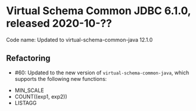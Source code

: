 # Virtual Schema Common JDBC 6.1.0, released 2020-10-??

Code name: Updated to virtual-schema-common-java 12.1.0

## Refactoring

* #60: Updated to the new version of `virtual-schema-common-java`, which supports the following new functions:
- MIN_SCALE
- COUNT((exp1, exp2))
- LISTAGG